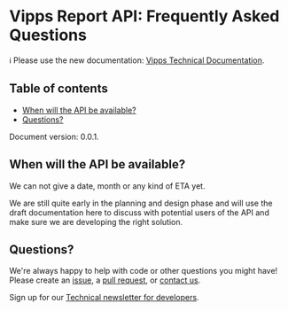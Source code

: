 <!-- START_METADATA
---
title: FAQ
sidebar_position: 15
---
END_METADATA -->

# Vipps Report API: Frequently Asked Questions

<!-- START_COMMENT -->

ℹ️ Please use the new documentation:
[Vipps Technical Documentation](https://vippsas.github.io/vipps-developer-docs/).

<!-- END_COMMENT -->

<!-- START_TOC -->

## Table of contents

* [When will the API be available?](#when-will-the-api-be-available)
* [Questions?](#questions)

<!-- END_TOC -->

Document version: 0.0.1.

## When will the API be available?

We can not give a date, month or any kind of ETA yet.

We are still quite early in the planning and design phase and will use the
draft documentation here to discuss with potential users of the API
and make sure we are developing the right solution.

## Questions?

We're always happy to help with code or other questions you might have!
Please create an [issue](https://github.com/vippsas/vipps-report-api/issues),
a [pull request](https://github.com/vippsas/vipps-report-api/pulls),
or [contact us](https://github.com/vippsas/vipps-developers/blob/master/contact.md).

Sign up for our [Technical newsletter for developers](https://github.com/vippsas/vipps-developers/tree/master/newsletters).
